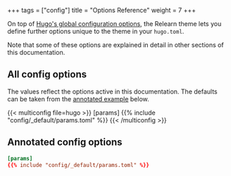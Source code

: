 +++
tags = ["config"]
title = "Options Reference"
weight = 7
+++

On top of [Hugo's global configuration options](https://gohugo.io/overview/configuration/), the Relearn theme lets you define further options unique to the theme in your `hugo.toml`.

Note that some of these options are explained in detail in other sections of this documentation.

## All config options

The values reflect the options active in this documentation. The defaults can be taken from the [annotated example](#annotated-config-options) below.

{{< multiconfig file=hugo >}}
[params]
{{% include "config/_default/params.toml" %}}
{{< /multiconfig >}}

## Annotated config options

````toml {title="hugo.toml"}
[params]
{{% include "config/_default/params.toml" %}}
````

